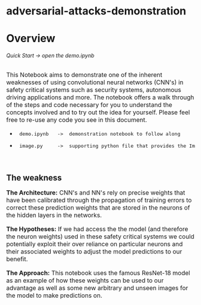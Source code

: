 # adversarial-attacks-demonstration
# **Overview**
###### Quick Start -> open the demo.ipynb
<font size="3">
This Notebook aims to demonstrate one of the inherent weaknesses of using convolutional neural networks (CNN's) in safety critical systems such as security systems, autonomous driving applications and more. The notebook offers a walk through of the steps and code necessary for you to understand the concepts involved and to try out the idea for yourself. Please feel free to re-use any code you see in this document.

* <pre> demo.ipynb   ->  demonstration notebook to follow along</pre> 
* <pre> image.py     ->  supporting python file that provides the Image class and additional functionality I created</pre> 
</br>
</font>



## The weakness
<font size="3">**The Architecture:**
CNN's and NN's rely on precise weights that have been calibrated through the propagation of training errors to correct these prediction weights that are stored in the neurons of the hidden layers in the networks.</font>
</br></br>
<font size="3">**The Hypotheses:**
If we had access the the model (and therefore the neuron weights) used in these safety critical systems we could potentially exploit their over reliance on particular neurons and their associated weights to adjust the model predictions to our benefit.</font>
</br></br>
<font size="3">**The Approach:**
This notebook uses the famous ResNet-18 model as an example of how these weights can be used to our advantage as well as some new arbitrary and unseen images for the model to make predictions on.</font>


